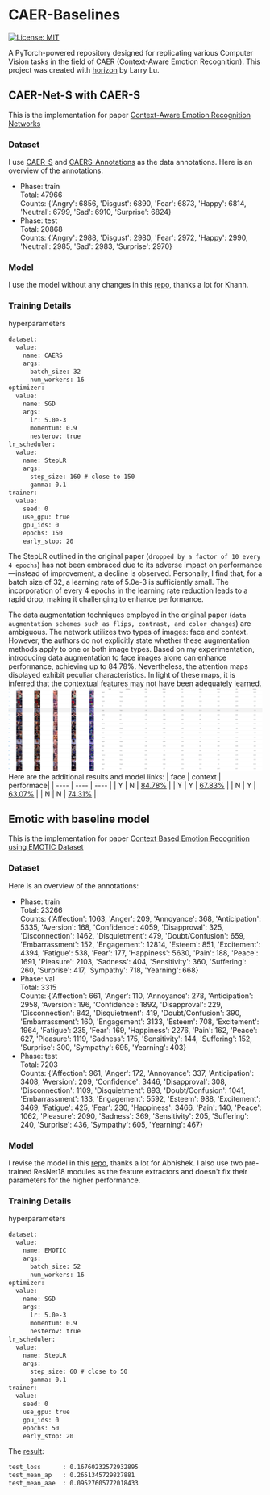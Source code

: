 # CAER-Baselines

[![License: MIT](https://img.shields.io/badge/License-MIT-red.svg)](https://opensource.org/licenses/MIT)

A PyTorch-powered repository designed for replicating various Computer Vision tasks in the field of CAER (Context-Aware Emotion Recognition). This project was created with [horizon](https://github.com/larrylu0426/horizon) by Larry Lu.

## CAER-Net-S with CAER-S
This is the implementation for paper [Context-Aware Emotion Recognition Networks](https://caer-dataset.github.io/file/JiyoungLee_iccv2019_CAER-Net.pdf)

### Dataset
I use [CAER-S](https://drive.google.com/a/yonsei.ac.kr/file/d/1cqB_5UmFQXacjPeRb8Aw1VE2v0vO4bdo/view?usp=sharing) and [CAERS-Annotations](https://github.com/larrylu0426/CAERS-Annotations) as the data annotations. Here is an overview of the annotations:

- Phase: train<br>
Total: 47966<br>
Counts:  {'Angry': 6856, 'Disgust': 6890, 'Fear': 6873, 'Happy': 6814, 'Neutral': 6799, 'Sad': 6910, 'Surprise': 6824}
- Phase: test<br>
Total: 20868<br>
Counts:  {'Angry': 2988, 'Disgust': 2980, 'Fear': 2972, 'Happy': 2990, 'Neutral': 2985, 'Sad': 2983, 'Surprise': 2970}

### Model
I use the model without any changes in this [repo](https://github.com/ndkhanh360/CAER), thanks a lot for Khanh.

### Training Details
hyperparameters
```
dataset:
  value:
    name: CAERS
    args:
      batch_size: 32
      num_workers: 16
optimizer:
  value:
    name: SGD
    args:
      lr: 5.0e-3
      momentum: 0.9
      nesterov: true
lr_scheduler:
  value:
    name: StepLR
    args:
      step_size: 160 # close to 150
      gamma: 0.1
trainer:
  value:
    seed: 0
    use_gpu: true
    gpu_ids: 0
    epochs: 150
    early_stop: 20
```

The StepLR  outlined in the original paper (`dropped by a factor of 10 every 4 epochs`) has not been embraced due to its adverse impact on performance—instead of improvement, a decline is observed.  Personally, I find that, for a batch size of 32, a learning rate of 5.0e-3 is sufficiently small.  The incorporation of every 4 epochs in the learning rate reduction leads to a rapid drop, making it challenging to enhance performance.

The data augmentation techniques employed in the original paper (`data augmentation schemes such as flips, contrast, and color changes`) are ambiguous. The network utilizes two types of images: face and context. However, the authors do not explicitly state whether these augmentation methods apply to one or both image types. Based on my experimentation, introducing data augmentation to face images alone can enhance performance, achieving up to 84.78%. Nevertheless, the attention maps displayed exhibit peculiar characteristics. In light of these maps, it is inferred that the contextual features may not have been adequately learned.
![Alt text](<docs/pic1.png>)
Here are the additional results and model links:
|  face   | context | performace|
|  ----  | ----  | ----  |
| Y  | N | [84.78%](https://drive.google.com/file/d/1vTJZoZJaofVThOlUQQ8yOQ0YHEizSvCL/view?usp=sharing) |
| Y  | Y | [67.83%](https://drive.google.com/file/d/17wX2C6DCyJlb2YpcYd2_SMTQRGPd7ftW/view?usp=sharing) |
| N  | Y | [63.07%](https://drive.google.com/file/d/1hZAJv1aaxIyK17MeENYi2wW6-QUHQhGz/view?usp=sharing) |
| N  | N | [74.31%](https://drive.google.com/file/d/1szGFn_JJxJt-gdlWhaasVW6_UkPDMTJO/view?usp=sharing) |

## Emotic with baseline model
This is the implementation for paper [Context Based Emotion Recognition using EMOTIC Dataset](https://arxiv.org/pdf/2003.13401)

### Dataset
Here is an overview of the annotations:

- Phase: train<br>
Total: 23266<br>
Counts:
 {'Affection': 1063, 'Anger': 209, 'Annoyance': 368, 'Anticipation': 5335, 'Aversion': 168, 'Confidence': 4059, 'Disapproval': 325, 'Disconnection': 1462, 'Disquietment': 479, 'Doubt/Confusion': 659, 'Embarrassment': 152, 'Engagement': 12814, 'Esteem': 851, 'Excitement': 4394, 'Fatigue': 538, 'Fear': 177, 'Happiness': 5630, 'Pain': 188, 'Peace': 1691, 'Pleasure': 2103, 'Sadness': 404, 'Sensitivity': 360, 'Suffering': 260, 'Surprise': 417, 'Sympathy': 718, 'Yearning': 668}
- Phase: val<br>
Total: 3315<br>
Counts:
 {'Affection': 661, 'Anger': 110, 'Annoyance': 278, 'Anticipation': 2958, 'Aversion': 196, 'Confidence': 1892, 'Disapproval': 229, 'Disconnection': 842, 'Disquietment': 419, 'Doubt/Confusion': 390, 'Embarrassment': 160, 'Engagement': 3133, 'Esteem': 708, 'Excitement': 1964, 'Fatigue': 235, 'Fear': 169, 'Happiness': 2276, 'Pain': 162, 'Peace': 627, 'Pleasure': 1119, 'Sadness': 175, 'Sensitivity': 144, 'Suffering': 152, 'Surprise': 300, 'Sympathy': 695, 'Yearning': 403}
- Phase: test<br>
Total: 7203<br>
Counts:
 {'Affection': 961, 'Anger': 172, 'Annoyance': 337, 'Anticipation': 3408, 'Aversion': 209, 'Confidence': 3446, 'Disapproval': 308, 'Disconnection': 1109, 'Disquietment': 893, 'Doubt/Confusion': 1041, 'Embarrassment': 133, 'Engagement': 5592, 'Esteem': 988, 'Excitement': 3469, 'Fatigue': 425, 'Fear': 230, 'Happiness': 3466, 'Pain': 140, 'Peace': 1062, 'Pleasure': 2090, 'Sadness': 369, 'Sensitivity': 205, 'Suffering': 240, 'Surprise': 436, 'Sympathy': 605, 'Yearning': 467}

 ### Model
I revise the model in this [repo](https://github.com/Tandon-A/emotic), thanks a lot for Abhishek. I also use two pre-trained ResNet18 modules as the feature extractors and doesn't fix their parameters for the higher performance.
### Training Details
hyperparameters
```
dataset:
  value:
    name: EMOTIC
    args:
      batch_size: 52
      num_workers: 16
optimizer:
  value:
    name: SGD
    args:
      lr: 5.0e-3
      momentum: 0.9
      nesterov: true
lr_scheduler:
  value:
    name: StepLR
    args:
      step_size: 60 # close to 50
      gamma: 0.1
trainer:
  value:
    seed: 0
    use_gpu: true
    gpu_ids: 0
    epochs: 50
    early_stop: 20
```

The [result](https://drive.google.com/file/d/1HUIXc2zAR4snzBeo_WKQL9rTXC2QTu3G/view?usp=sharing): 

    test_loss      : 0.16760232572932895
    test_mean_ap   : 0.2651345729827881
    test_mean_aae  : 0.09527605772018433